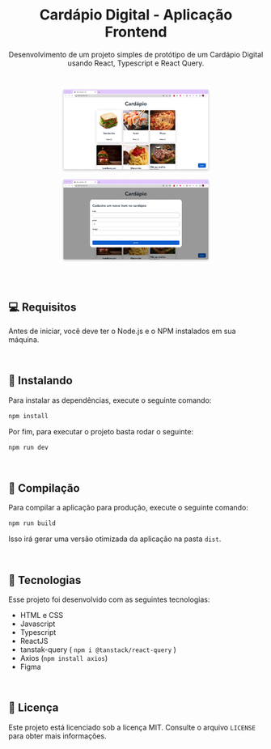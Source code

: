 <h1 align="center"> 
Cardápio Digital - Aplicação Frontend
</h1>

<p align="center">
Desenvolvimento de um projeto simples de protótipo de um Cardápio Digital usando React, Typescript e React Query.<br/>
</p>

<h1 align="center">
    <img src=".github/home.png" width="300"/>
    <img src=".github/modal.png" width="300"/>
</h1>

</br>

## 💻 Requisitos

Antes de iniciar, você deve ter o Node.js e o NPM instalados em sua máquina.

</br>

## 🚀 Instalando

Para instalar as dependências, execute o seguinte comando:

```bash
npm install
```

Por fim, para executar o projeto basta rodar o seguinte:

```bash
npm run dev
```
</br>

## 🔧 Compilação

Para compilar a aplicação para produção, execute o seguinte comando:

```bash
npm run build
```
Isso irá gerar uma versão otimizada da aplicação na pasta `dist`.

</br>

## 🚀 Tecnologias

Esse projeto foi desenvolvido com as seguintes tecnologias:

- HTML e CSS
- Javascript
- Typescript
- ReactJS
- tanstak-query ( `npm i @tanstack/react-query` )
- Axios (`npm install axios`)
- Figma

<br>

## 📝 Licença

Este projeto está licenciado sob a licença MIT. Consulte o arquivo `LICENSE` para obter mais informações.